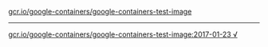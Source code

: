 [gcr.io/google-containers/google-containers-test-image](https://hub.docker.com/r/anjia0532/google-containers-test-image/tags/) 

----
[gcr.io/google-containers/google-containers-test-image:2017-01-23 √](https://hub.docker.com/r/anjia0532/google-containers-test-image/tags/)

